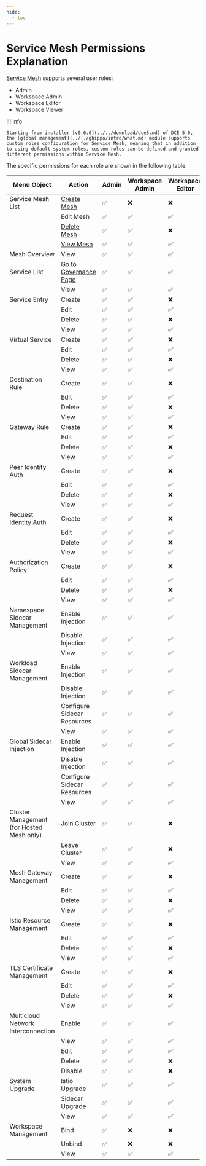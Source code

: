 ```yaml
---
hide:
  - toc
---
```


# Service Mesh Permissions Explanation

[Service Mesh](../../mspider/intro/what.md) supports several user roles:

- Admin
- Workspace Admin
- Workspace Editor
- Workspace Viewer

!!! info

    Starting from installer [v0.6.0](../../download/dce5.md) of DCE 5.0, the [global management](../../ghippo/intro/what.md) module supports custom roles configuration for Service Mesh, meaning that in addition to using default system roles, custom roles can be defined and granted different permissions within Service Mesh.

<!--
Permissions are indicated with `✅` for granted access and `❌` for denied access.
-->

The specific permissions for each role are shown in the following table.

| Menu Object     | Action    | Admin | Workspace Admin | Workspace Editor | Workspace Viewer |
| ------------------------ | -------------------------- | ----- | ---------- | --------- | ------------- |
| Service Mesh List   | [Create Mesh](../../mspider/user-guide/service-mesh/README.md)| ✅    | ❌   | ❌    | ❌    |
|      | Edit Mesh | ✅    | ✅   | ✅    | ❌    |
|      | [Delete Mesh](../../mspider/user-guide/service-mesh/delete.md)| ✅    | ✅   | ❌    | ❌    |
|      | [View Mesh](../../mspider/user-guide/service-mesh/README.md)  | ✅    | ✅   | ✅    | ✅    |
| Mesh Overview   | View      | ✅    | ✅   | ✅    | ✅    |
| Service List    | [Go to Governance Page](../../mspider/user-guide/service-list/README.md) | ✅    | ✅   | ✅    | ❌    |
|      | View      | ✅    | ✅   | ✅    | ✅    |
| Service Entry   | Create    | ✅    | ✅   | ❌    | ❌    |
|      | Edit      | ✅    | ✅   | ✅    | ❌    |
|      | Delete    | ✅    | ✅   | ❌    | ❌    |
|      | View      | ✅    | ✅   | ✅    | ✅    |
| Virtual Service | Create    | ✅    | ✅   | ❌    | ❌    |
|      | Edit      | ✅    | ✅   | ✅    | ❌    |
|      | Delete    | ✅    | ✅   | ❌    | ❌    |
|      | View      | ✅    | ✅   | ✅    | ✅    |
| Destination Rule| Create    | ✅    | ✅   | ❌    | ❌    |
|      | Edit      | ✅    | ✅   | ✅    | ❌    |
|      | Delete    | ✅    | ✅   | ❌    | ❌    |
|      | View      | ✅    | ✅   | ✅    | ✅    |
| Gateway Rule    | Create    | ✅    | ✅   | ❌    | ❌    |
|      | Edit      | ✅    | ✅   | ✅    | ❌    |
|      | Delete    | ✅    | ✅   | ❌    | ❌    |
|      | View      | ✅    | ✅   | ✅    | ✅    |
| Peer Identity Auth  | Create    | ✅    | ✅   | ❌    | ❌    |
|      | Edit      | ✅    | ✅   | ✅    | ❌    |
|      | Delete    | ✅    | ✅   | ❌    | ❌    |
|      | View      | ✅    | ✅   | ✅    | ✅    |
| Request Identity Auth          | Create    | ✅    | ✅   | ❌    | ❌    |
|      | Edit      | ✅    | ✅   | ✅    | ❌    |
|      | Delete    | ✅    | ✅   | ❌    | ❌    |
|      | View      | ✅    | ✅   | ✅    | ✅    |
| Authorization Policy| Create    | ✅    | ✅   | ❌    | ❌    |
|      | Edit      | ✅    | ✅   | ✅    | ❌    |
|      | Delete    | ✅    | ✅   | ❌    | ❌    |
|      | View      | ✅    | ✅   | ✅    | ✅    |
| Namespace Sidecar Management   | Enable Injection     | ✅    | ✅   | ✅    | ❌    |
|      | Disable Injection    | ✅    | ✅   | ✅    | ❌    |
|      | View      | ✅    | ✅   | ✅    | ✅    |
| Workload Sidecar Management    | Enable Injection     | ✅    | ✅   | ✅    | ❌    |
|      | Disable Injection    | ✅    | ✅   | ✅    | ❌    |
|      | Configure Sidecar Resources         | ✅    | ✅   | ✅    | ❌    |
|      | View      | ✅    | ✅   | ✅    | ✅    |
| Global Sidecar Injection       | Enable Injection     | ✅    | ✅   | ✅    | ❌    |
|      | Disable Injection    | ✅    | ✅   | ✅    | ❌    |
|      | Configure Sidecar Resources         | ✅    | ✅   | ✅    | ❌    |
|      | View      | ✅    | ✅   | ✅    | ✅    |
| Cluster Management (for Hosted Mesh only) | Join Cluster         | ✅    | ✅   | ❌    | ❌    |
|      | Leave Cluster        | ✅    | ✅   | ❌    | ❌    |
|      | View      | ✅    | ✅   | ✅    | ✅    |
| Mesh Gateway Management        | Create    | ✅    | ✅   | ❌    | ❌    |
|      | Edit      | ✅    | ✅   | ✅    | ❌    |
|      | Delete    | ✅    | ✅   | ❌    | ❌    |
|      | View      | ✅    | ✅   | ✅    | ✅    |
| Istio Resource Management      | Create    | ✅    | ✅   | ❌    | ❌    |
|      | Edit      | ✅    | ✅   | ✅    | ❌    |
|      | Delete    | ✅    | ✅   | ❌    | ❌    |
|      | View      | ✅    | ✅   | ✅    | ✅    |
| TLS Certificate Management     | Create    | ✅    | ✅   | ❌    | ❌    |
|      | Edit      | ✅    | ✅   | ✅    | ❌    |
|      | Delete    | ✅    | ✅   | ❌    | ❌    |
|      | View      | ✅    | ✅   | ✅    | ✅    |
| Multicloud Network Interconnection       | Enable    | ✅    | ✅   | ✅    | ❌    |
|      | View      | ✅    | ✅   | ✅    | ❌    |
|      | Edit      | ✅    | ✅   | ✅    | ❌    |
|      | Delete    | ✅    | ✅   | ❌    | ❌    |
|      | Disable   | ✅    | ✅   | ❌    | ❌    |
| System Upgrade  | Istio Upgrade        | ✅    | ✅   | ✅    | ❌    |
|      | Sidecar Upgrade      | ✅    | ✅   | ✅    | ❌    |
|      | View      | ✅    | ✅   | ✅    | ✅    |
| Workspace Management| Bind      | ✅    | ❌   | ❌    | ❌    |
|      | Unbind    | ✅    | ❌   | ❌    | ❌    |
|      | View      | ✅    | ✅   | ✅    | ✅    |

